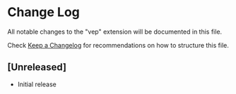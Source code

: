 # Change Log

All notable changes to the "vep" extension will be documented in this file.

Check [Keep a Changelog](http://keepachangelog.com/) for recommendations on how to structure this file.

## [Unreleased]

- Initial release